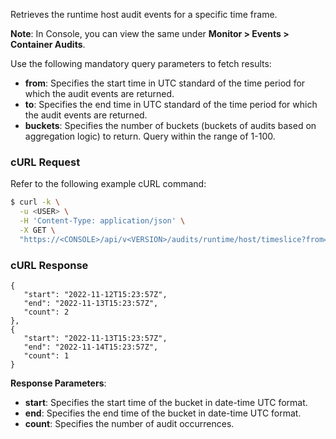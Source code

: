 Retrieves the runtime host audit events for a specific time frame.

**Note**: In Console, you can view the same under **Monitor > Events > Container Audits**.

Use the following mandatory query parameters to fetch results:
* **from**: Specifies the start time in UTC standard of the time period for which the audit events are returned.
* **to**: Specifies the end time in UTC standard of the time period for which the audit events are returned.
* **buckets**: Specifies the number of buckets (buckets of audits based on aggregation logic) to return. Query within the range of 1-100.

### cURL Request

Refer to the following example cURL command:

```bash
$ curl -k \
  -u <USER> \
  -H 'Content-Type: application/json' \
  -X GET \
  "https://<CONSOLE>/api/v<VERSION>/audits/runtime/host/timeslice?from=2022-11-15T15:23:57Z&to=2022-11-16T15:23:57Z&buckets=5"
```
### cURL Response

```
{
   "start": "2022-11-12T15:23:57Z",
   "end": "2022-11-13T15:23:57Z",
   "count": 2
},
{
   "start": "2022-11-13T15:23:57Z",
   "end": "2022-11-14T15:23:57Z",
   "count": 1
}

```

**Response Parameters**:
* **start**: Specifies the start time of the bucket in date-time UTC format.
* **end**: Specifies the end time of the bucket in date-time UTC format.
* **count**: Specifies the number of audit occurrences.